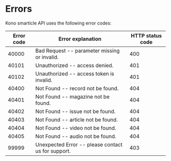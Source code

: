 # Errors

Kono smarticle API uses the following error codes:


Error code | Error explanation | HTTP status code
---------- | ----------------- | ----------------
40000 | Bad Request -- parameter missing or invalid. | 400
40101 | Unauthorized -- access denied. | 401
40102 | Unauthorized -- access token is invalid. | 401
40400 | Not Found -- record not be found. | 404
40401 | Not Found -- magazine not be found. |404
40402 | Not Found -- issue not be found. | 404
40403 | Not Found -- article not be found. | 404
40404 | Not Found -- video not be found. | 404
40405 | Not Found -- audio not be found. | 404
99999 | Unexpected Error -- please contact us for support. | 403
